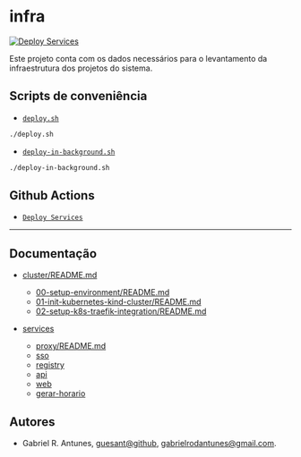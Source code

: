 # infra

[![Deploy Services](https://github.com/ladesa-ro/infra/actions/workflows/deploy.yml/badge.svg)](https://github.com/ladesa-ro/infra/actions/workflows/deploy.yml)

Este projeto conta com os dados necessários para o levantamento da infraestrutura dos projetos do sistema.

## Scripts de conveniência

- [`deploy.sh`](./deploy.sh)

```sh
./deploy.sh
```

- [`deploy-in-background.sh`](./deploy-in-background.sh)

```sh
./deploy-in-background.sh
```

## Github Actions

- [`Deploy Services`](./.github/workflows/deploy.yml)

---

## Documentação

- [cluster/README.md](./cluster/README.md)

  - [00-setup-environment/README.md](./00-setup-environment/README.md)
  - [01-init-kubernetes-kind-cluster/README.md](./01-init-kubernetes-kind-cluster/README.md)
  - [02-setup-k8s-traefik-integration/README.md](./02-setup-k8s-traefik-integration/README.md)

- [services](./services)
  - [proxy/README.md](./services/proxy/README.md)
  - [sso](./sso)
  - [registry](./registry)
  - [api](./api)
  - [web](./web)
  - [gerar-horario](./gerar-horario)

## Autores

- Gabriel R. Antunes, [guesant@github](https://github.com/guesant), <gabrielrodantunes@gmail.com>.
